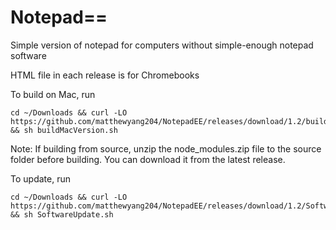# Notepad==
Simple version of notepad for computers without simple-enough notepad software


HTML file in each release is for Chromebooks


To build on Mac, run 
```
cd ~/Downloads && curl -LO https://github.com/matthewyang204/NotepadEE/releases/download/1.2/buildMacVersion.sh && sh buildMacVersion.sh
```


Note: If building from source, unzip the node_modules.zip file to the source folder before building. You can download it from the latest release.

To update, run
```
cd ~/Downloads && curl -LO https://github.com/matthewyang204/NotepadEE/releases/download/1.2/SoftwareUpdate.sh && sh SoftwareUpdate.sh
```
